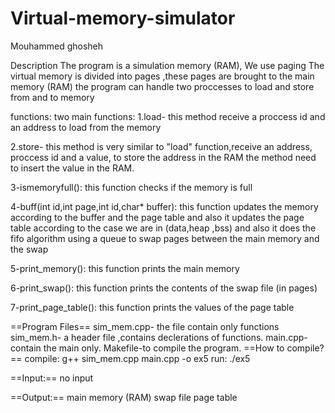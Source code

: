 # Virtual-memory-simulator
Mouhammed ghosheh

Description
The program is a simulation memory (RAM), We use paging
The virtual memory is divided into pages ,these pages are brought to the main memory (RAM)
the program can handle two proccesses to load and store from and to memory



functions:
two main functions:
1.load- this method receive a proccess id and an address to load from the memory

2.store- this method is very similar to "load" function,receive an address, proccess id and a value,
to store the address in the RAM the method need to insert the value in the RAM.

3-ismemoryfull(): this function checks if the memory is full

4-buff(int id,int page,int id,char* buffer): this function updates the memory according to the buffer and the page table and also it updates the page table according to the case we are in (data,heap ,bss) and also it does the fifo algorithm using a queue to swap pages between the main memory and the swap

5-print_memory(): this function prints the main memory

6-print_swap(): this function prints the contents of the swap file (in pages)

7-print_page_table(): this function prints the values of the page table
       

==Program Files==
sim_mem.cpp- the file contain only functions
sim_mem.h- a header file ,contains declerations of functions.
main.cpp- contain the main only.
Makefile-to compile the program.
==How to compile?==
compile: g++ sim_mem.cpp main.cpp -o ex5
run: ./ex5

==Input:==
no input

==Output:==
main memory (RAM)
swap file
page table
